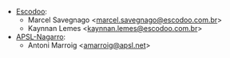 - [Escodoo](https://www.escodoo.com.br):
  - Marcel Savegnago \<<marcel.savegnago@escodoo.com.br>\>
  - Kaynnan Lemes \<<kaynnan.lemes@escodoo.com.br>\>
- [APSL-Nagarro](<https://apsl.tech>):
  - Antoni Marroig \<<amarroig@apsl.net>\>
